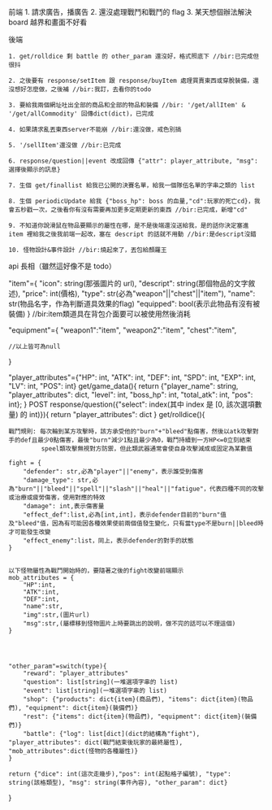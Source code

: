 前端
    1. 請求廣告，播廣告
    2. 還沒處理戰鬥和戰鬥的 flag
    3. 某天想個辦法解決 board 越界和畫面不好看

後端

    1. get/rolldice 剩 battle 的 other_param 還沒好，格式照底下 //bir:已完成但很抖

    2. 之後要有 response/setItem 跟 response/buyItem 處理買賣東西或穿脫裝備，還沒想好怎麼做，之後補 //bir:我訂，去看你的todo

    3. 要給我兩個網址吐出全部的商品和全部的物品和裝備 //bir: '/get/allItem' & '/get/allCommodity' 回傳dict(dict)，已完成

    4. 如果請求亂丟東西server不能崩 //bir:還沒做，戒色別搞

    5. '/sellItem'還沒做 //bir:已完成

    6. response/question||event 改成回傳 {"attr": player_attribute, "msg": 選擇後顯示的訊息}

    7. 生個 get/finallist 給我已公開的決賽名單，給我一個隊伍名單的字串之類的 list

    8. 生個 periodicUpdate 給我 {"boss_hp": boss 的血量,"cd":玩家的死亡cd}，我會五秒戳一次，之後看你有沒有需要再加更多定期更新的東西 //bir:已完成，新增"cd"

    9. 不知道你說滑鼠在物品要顯示的屬性在哪，是不是後端還沒送給我，是的話你決定塞進 item 裡給我之後我前端一起改，塞在 descript 的話就不用動 //bir:是descript沒錯
    
    10. 怪物設計&事件設計 //bir:燒起來了，丟包給顏羅王

api 長相（雖然這好像不是 todo）

"item"={
    "icon": string(那張圖片的 url),
    "descript": string(那個物品的文字敘述),
    "price": int(價格),
    "type": str(必為"weapon"||"chest"||"item"),
    "name": str(物品名字，作為判斷道具效果的flag)
    "equipped": bool(表示此物品有沒有被裝備)
    }
    //bir:item類道具在背包介面要可以被使用然後消耗

"equipment"={
    "weapon1":"item",
    "weapon2":"item",
    "chest":"item",

    //以上皆可為null
}


"player_attributes"={"HP": int, "ATK": int, "DEF": int, "SPD": int, "EXP": int, "LV": int, "POS": int}
get/game_data(){
    return {"player_name": string, "player_attributes": dict, "level": int, "boss_hp": int, "total_atk": int, "pos": int};
}
POST response/question({"select": index(其中 index 是 [0, 該次選項數量) 的 int)}){
    return "player_attributes": dict
}
get/rolldice(){
    


    戰鬥規則: 每次輪到某方攻擊時，該方承受他的"burn"+"bleed"點傷害，然後以atk攻擊對手的def且最少0點傷害，最後"burn"減少1點且最少為0，戰鬥持續到一方HP<=0立刻結束
             speel類攻擊無視對方防禦，但此類武器通常會使自身攻擊減成或固定為某數值

    fight = {
        "defender": str,必為"player"||"enemy"，表示誰受到傷害
        "damage_type": str,必為"burn"||"bleed"||"spell"||"slash"||"heal"||"fatigue"，代表四種不同的攻擊或治療或疲勞傷害，使用對應的特效
        "damage": int,表示傷害量
        "effect_def":list,必為[int,int]，表示defender目前的"burn"值及"bleed"值，因為有可能因各種效果使前兩個值發生變化，只有當type不是burn||bleed時才可能發生改變
        "effect_enemy":list，同上，表示defender的對手的狀態
    }


    以下怪物屬性為戰鬥開始時的，要隨著之後的fight改變前端顯示
    mob_attributes = {
        "HP":int,
        "ATK":int,
        "DEF":int,
        "name":str,
        "img":str,(圖片url)
        "msg":str,(屬標移到怪物圖片上時要跳出的說明，做不完的話可以不理這個)
    }




    "other_param"=switch(type){
        "reward": "player_attributes"
        "question": list[string](一堆選項字串的 list)
        "event": list[string](一堆選項字串的 list)
        "shop": {"products": dict{item}(商品們), "items": dict{item}(物品們), "equipment": dict{item}(裝備們)}
        "rest": {"items": dict{item}(物品們), "equipment": dict{item}(裝備們)}
        "battle": {"log": list[dict](dict的結構為"fight"), "player_attributes": dict(戰鬥結束後玩家的最終屬性), "mob_attributes":dict(怪物的各種屬性)}
    }

    return {"dice": int(這次走幾步),"pos": int(起點格子編號), "type": string(該格類型), "msg": string(事件內容), "other_param": dict}
}